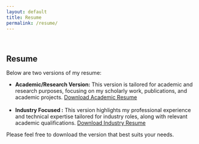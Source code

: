 ```yaml
---
layout: default
title: Resume
permalink: /resume/
---
```


<h1 id="resume"></h1>

<h2 style="margin: 60px 0px -15px;">Resume</h2>
<br>

<p>Below are two versions of my resume:</p>

<!-- <ul>
  <li><strong>Academic/Research Version:</strong> This version is tailored for academic and research purposes, focusing on my scholarly work, publications, and academic projects. <a href="assets/resume_SUMMARIZED___2025.pdf" target="_blank">Download Academic Resume</a></li>
   <br>
  <li><strong>Extended Version (Includes Work Experience):</strong> This version provides a comprehensive overview of my professional background, including both my work experiences and academic achievements. <a href="assets/resume_DETAILED__2025.pdf" target="_blank">Download Extended Resume</a></li>
</ul> -->
<ul>
  <li><strong>Academic/Research Version:</strong> This version is tailored for academic and research purposes, focusing on my scholarly work, publications, and academic projects. 
  <!-- <a href="{{ site.baseurl }}/assets/resume_summarized_2025.pdf" target="_blank">Download Academic Resume</a> -->
  <a href="{{ site.baseurl }}/assets/CV_S_M_Taslim_Uddin_Raju.pdf" target="_blank">Download Academic Resume</a>
  </li>
  <br>
  <li><strong>Industry Focused :</strong> This version highlights my professional experience and technical expertise tailored for industry roles, along with relevant academic qualifications. 
  <a href="{{ site.baseurl }}/assets/Resume_S_M_Taslim_Uddin_Raju.pdf" target="_blank">Download Industry Resume</a></li>
</ul>

<p>Please feel free to download the version that best suits your needs.</p>